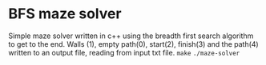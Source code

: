 # BFS maze solver
Simple maze solver written in c++ using the breadth first search algorithm to get to the end. Walls (1), empty path(0), start(2), finish(3) and the path(4) written to an output file, reading from input txt file.
```make```
```./maze-solver```
